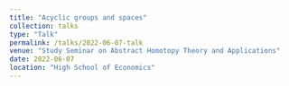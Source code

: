 ```yaml
---
title: "Acyclic groups and spaces"
collection: talks
type: "Talk"
permalink: /talks/2022-06-07-talk
venue: "Study Seminar on Abstract Homotopy Theory and Applications"
date: 2022-06-07
location: "High School of Economics"
---
```

